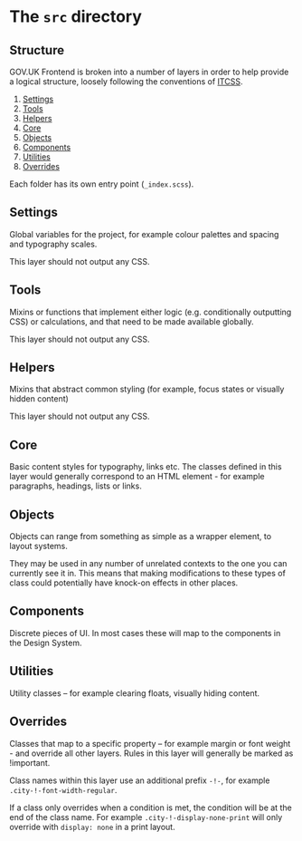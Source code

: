 # The `src` directory

## Structure

GOV.UK Frontend is broken into a number of layers in order to help provide a
logical structure, loosely following the conventions of [ITCSS].

1. [Settings](#settings)
2. [Tools](#tools)
3. [Helpers](#helpers)
4. [Core](#core)
5. [Objects](#objects)
6. [Components](#components)
7. [Utilities](#utilities)
8. [Overrides](#overrides)

Each folder has its own entry point (`_index.scss`).

## Settings

Global variables for the project, for example colour palettes and spacing and
typography scales.

This layer should not output any CSS.

## Tools

Mixins or functions that implement either logic (e.g. conditionally outputting
CSS) or calculations, and that need to be made available globally.

This layer should not output any CSS.

## Helpers

Mixins that abstract common styling (for example, focus states or visually
hidden content)

This layer should not output any CSS.

## Core

Basic content styles for typography, links etc. The classes defined in this
layer would generally correspond to an HTML element - for example paragraphs,
headings, lists or links.

## Objects

Objects can range from something as simple as a wrapper element, to layout
systems.

They may be used in any number of unrelated contexts to the one you can
currently see it in. This means that making modifications to these types of
class could potentially have knock-on effects in other places.

## Components

Discrete pieces of UI. In most cases these will map to the components in the
Design System.

## Utilities

Utility classes – for example clearing floats, visually hiding content.

## Overrides

Classes that map to a specific property – for example margin or font weight -
and override all other layers. Rules in this layer will generally be marked as
!important.

Class names within this layer use an additional prefix `-!-`, for example
`.city-!-font-width-regular`.

If a class only overrides when a condition is met, the condition will be at the end of the class name. For example `.city-!-display-none-print` will only override with `display: none` in a print layout.

[ITCSS]: (http://www.creativebloq.com/web-design/manage-large-css-projects-itcss-101517528)

